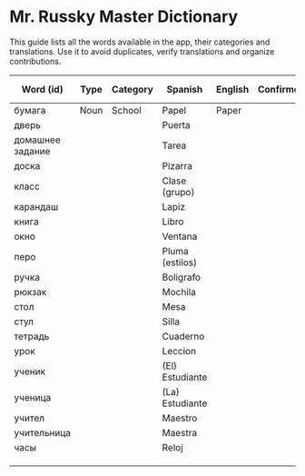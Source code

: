 
# Mr. Russky Master Dictionary

This guide lists all the words available in the app, their categories and translations. Use it to avoid duplicates, verify translations and organize contributions.

|     Word (id)     |     Type      |    Category   |      Spanish      |      English      | Confirmed |      Added By     |    Confirmed By   |
|-------------------|---------------|---------------|-------------------|-------------------|-----------|-------------------|-------------------|
| бумага            | Noun          | School        | Papel             | Paper             |           |                   |                   |
| дверь             |               |               | Puerta            |                   |           |                   |                   |
| домашнее задание  |               |               | Tarea             |                   |           |                   |                   |
| доска             |               |               | Pizarra           |                   |           |                   |                   |
| класс             |               |               | Clase (grupo)     |                   |           |                   |                   |
| карандаш          |               |               | Lapiz             |                   |           |                   |                   |
| книга             |               |               | Libro             |                   |           |                   |                   |
| окно              |               |               | Ventana           |                   |           |                   |                   |
| перо              |               |               | Pluma (estilos)   |                   |           |                   |                   |
| ручка             |               |               | Boligrafo         |                   |           |                   |                   |
| рюкзак            |               |               | Mochila           |                   |           |                   |                   |
| стол              |               |               | Mesa              |                   |           |                   |                   |
| стул              |               |               | Silla             |                   |           |                   |                   |
| тетрадь           |               |               | Cuaderno          |                   |           |                   |                   |
| урок              |               |               | Leccion           |                   |           |                   |                   |
| ученик            |               |               | (El) Estudiante   |                   |           |                   |                   |
| ученица           |               |               | (La) Estudiante   |                   |           |                   |                   |
| учител            |               |               | Maestro           |                   |           |                   |                   |
| учительница       |               |               | Maestra           |                   |           |                   |                   |
| часы              |               |               | Reloj             |                   |           |                   |                   |
|                   |               |               |                   |                   |           |                   |                   |
|                   |               |               |                   |                   |           |                   |                   |
|                   |               |               |                   |                   |           |                   |                   |
